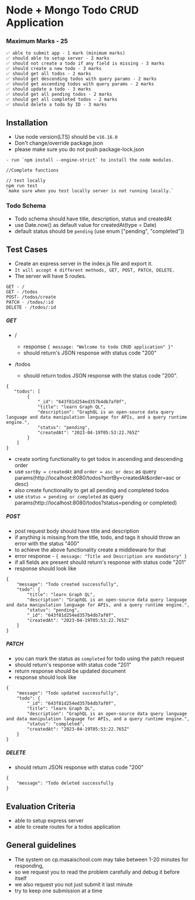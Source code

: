 # Node + Mongo Todo CRUD Application

### Maximum Marks - 25

```
✅ able to submit app - 1 mark (minimum marks)
✅ should able to setup server - 2 marks
✅ should not create a todo if any field is missing - 3 marks
✅ should create a new todo - 3 marks
✅ should get all todos - 2 marks
✅ should get descending todos with query params - 2 marks
✅ should get ascending todos with query params - 2 marks
✅ should update a todo - 3 marks
✅ should get all pending todos - 2 marks
✅ should get all completed todos - 2 marks
✅ should delete a todo by ID - 3 marks
```

## Installation

- Use node version(LTS) should be `v16.16.0`
- Don't change/override package.json
- please make sure you do not push package-lock.json

```
- run `npm install --engine-strict` to install the node modules.

//Complete functions

// test locally
npm run test
`make sure when you test locally server is not running locally.`

```

### Todo Schema

- Todo schema should have title, description, status and createdAt
- use Date.now() as default value for createdAt(type = Date)
- default status should be `pending` (use enum ["pending", "completed"])

## Test Cases

- Create an express server in the index.js file and export it.
- `It will accept 4 different methods, GET, POST, PATCH, DELETE.`
- The server will have 5 routes.

```
GET - /
GET - /todos
POST- /todos/create
PATCH - /todos/:id
DELETE - /todos/:id
```

##### GET

- /

  - response `{ message: "Welcome to todo CRUD application" }"`
  - should return's JSON response with status code "200"

- /todos
  - should return todos JSON response with the status code "200".

```
{
   "todos": [
        {
            "_id": "643f81d254ed357b4db7af0f",
            "title": "learn Graph QL",
            "description": "GraphQL is an open-source data query language and data manipulation language for APIs, and a query runtime engine.",
            "status": "pending",
            "createdAt": "2023-04-19T05:53:22.765Z"
        }
    ]
}
```

- create sorting functionality to get todos in ascending and descending order
- use `sortBy = createdAt` and `order = asc or desc` as query params(http://localhost:8080/todos?sortBy=createdAt&order=asc or desc)
- also create functionality to get all pending and completed todos
- use `status = pending or completed` as query params(http://localhost:8080/todos?status=pending or completed)

##### POST

- post request body should have title and description
- if anything is missing from the title, todo, and tags it should throw an error with the status "400"
- to achieve the above functionality create a middleware for that
- error response - `{ message: "Title and Description are mandatory" }`
- if all fields are present should return's response with status code "201"
- response should look like

```
{
    "message": "Todo created successfully",
    "todo": {
        "title": "learn Graph QL",
        "description": "GraphQL is an open-source data query language and data manipulation language for APIs, and a query runtime engine.",
        "status": "pending",
        "_id": "643f81d254ed357b4db7af0f",
        "createdAt": "2023-04-19T05:53:22.765Z"
    }
}
```

##### PATCH

- you can mark the status as `completed` for todo using the patch request
- should return's response with status code "201"
- return response should be updated document
- response should look like

```
{
    "message": "Todo updated successfully",
    "todo": {
        "_id": "643f81d254ed357b4db7af0f",
        "title": "learn Graph QL",
        "description": "GraphQL is an open-source data query language and data manipulation language for APIs, and a query runtime engine.",
        "status": "completed",
        "createdAt": "2023-04-19T05:53:22.765Z"
    }
}
```

##### DELETE

- should return JSON response with status code "200"

```
{
    "message": "Todo deleted successfully
}
```

## Evaluation Criteria

- able to setup express server
- able to create routes for a todos application

## General guidelines

- The system on cp.masaischool.com may take between 1-20 minutes for responding,
- so we request you to read the problem carefully and debug it before itself
- we also request you not just submit it last minute
- try to keep one submission at a time
